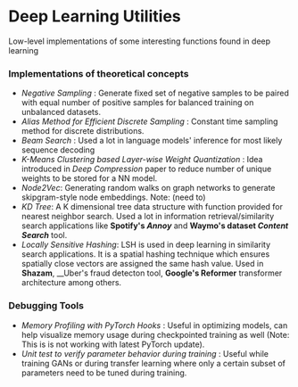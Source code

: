 # Deep Learning Utilities
Low-level implementations of some interesting functions found in deep learning

### Implementations of theoretical concepts

* _Negative Sampling_ : Generate fixed set of negative samples to be paired with equal number of positive samples for balanced training on unbalanced datasets.
* _Alias Method for Efficient Discrete Sampling_ : Constant time sampling method for discrete distributions.
* _Beam Search_ : Used a lot in language models' inference for most likely sequence decoding
* _K-Means Clustering based Layer-wise Weight Quantization_ : Idea introduced in _Deep Compression_ paper to reduce number of unique weights to be stored for a NN model.
* _Node2Vec_: Generating random walks on graph networks to generate skipgram-style node embeddings. Note: (need to)
* _KD Tree_: A K dimensional tree data structure with function provided for nearest neighbor search. Used a lot in information retrieval/similarity search applications like __Spotify's *Annoy*__ and __Waymo's dataset *Content Search*__ tool.
* _Locally Sensitive Hashing_: LSH is used in deep learning in similarity search applications. It is a spatial hashing technique which ensures spatially close vectors are assigned the same hash value. Used in __Shazam__, __Uber's fraud detecton tool, __Google's Reformer__ transformer architecture among others.

### Debugging Tools

* _Memory Profiling with PyTorch Hooks_ : Useful in optimizing models, can help visualize memory usage during checkpointed training as well (Note: This is is not working with latest PyTorch update).
* _Unit test to verify parameter behavior during training_ : Useful while training GANs or during transfer learning where only a certain subset of parameters need to be tuned during training.